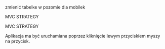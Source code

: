 
zmienić tabelke w pozomie dla mobilek

MVC
STRATEGY




MVC
STRATEGY





Aplikacja ma być uruchamiana poprzez kliknięcie lewym przyciskiem myszy na przycisk.
